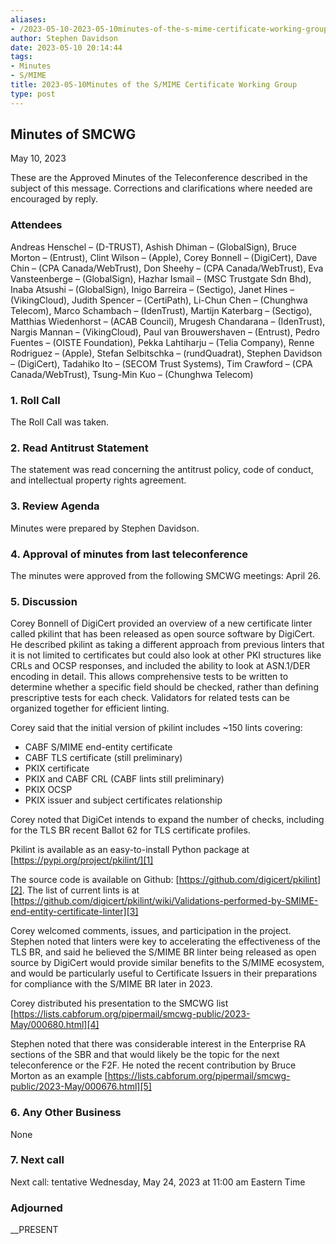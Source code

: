 ```yaml
---
aliases:
- /2023-05-10-2023-05-10minutes-of-the-s-mime-certificate-working-group/
author: Stephen Davidson
date: 2023-05-10 20:14:44
tags:
- Minutes
- S/MIME
title: 2023-05-10Minutes of the S/MIME Certificate Working Group
type: post
---
```


## Minutes of SMCWG

May 10, 2023

These are the Approved Minutes of the Teleconference described in the subject of this message. Corrections and clarifications where needed are encouraged by reply.

### Attendees

Andreas Henschel – (D-TRUST), Ashish Dhiman – (GlobalSign), Bruce Morton – (Entrust), Clint Wilson – (Apple), Corey Bonnell – (DigiCert), Dave Chin – (CPA Canada/WebTrust), Don Sheehy – (CPA Canada/WebTrust), Eva Vansteenberge – (GlobalSign), Hazhar Ismail – (MSC Trustgate Sdn Bhd), Inaba Atsushi – (GlobalSign), Inigo Barreira – (Sectigo), Janet Hines – (VikingCloud), Judith Spencer – (CertiPath), Li-Chun Chen – (Chunghwa Telecom), Marco Schambach – (IdenTrust), Martijn Katerbarg – (Sectigo), Matthias Wiedenhorst – (ACAB Council), Mrugesh Chandarana – (IdenTrust), Nargis Mannan – (VikingCloud), Paul van Brouwershaven – (Entrust), Pedro Fuentes – (OISTE Foundation), Pekka Lahtiharju – (Telia Company), Renne Rodriguez – (Apple), Stefan Selbitschka – (rundQuadrat), Stephen Davidson – (DigiCert), Tadahiko Ito – (SECOM Trust Systems), Tim Crawford – (CPA Canada/WebTrust), Tsung-Min Kuo – (Chunghwa Telecom)

### 1. Roll Call

The Roll Call was taken.

### 2. Read Antitrust Statement

The statement was read concerning the antitrust policy, code of conduct, and intellectual property rights agreement.

### 3. Review Agenda

Minutes were prepared by Stephen Davidson.

### 4. Approval of minutes from last teleconference

The minutes were approved from the following SMCWG meetings: April 26.

### 5. Discussion

Corey Bonnell of DigiCert provided an overview of a new certificate linter called pkilint that has been released as open source software by DigiCert. He described pkilint as taking a different approach from previous linters that it is not limited to certificates but could also look at other PKI structures like CRLs and OCSP responses, and included the ability to look at ASN.1/DER encoding in detail. This allows comprehensive tests to be written to determine whether a specific field should be checked, rather than defining prescriptive tests for each check. Validators for related tests can be organized together for efficient linting.

Corey said that the initial version of pkilint includes ~150 lints covering:

- CABF S/MIME end-entity certificate
- CABF TLS certificate (still preliminary)
- PKIX certificate
- PKIX and CABF CRL (CABF lints still preliminary)
- PKIX OCSP
- PKIX issuer and subject certificates relationship

Corey noted that DigiCet intends to expand the number of checks, including for the TLS BR recent Ballot 62 for TLS certificate profiles.

Pkilint is available as an easy-to-install Python package at [https://pypi.org/project/pkilint/][1]

The source code is available on Github: [https://github.com/digicert/pkilint][2]. The list of current lints is at [https://github.com/digicert/pkilint/wiki/Validations-performed-by-SMIME-end-entity-certificate-linter][3]

Corey welcomed comments, issues, and participation in the project. Stephen noted that linters were key to accelerating the effectiveness of the TLS BR, and said he believed the S/MIME BR linter being released as open source by DigiCert would provide similar benefits to the S/MIME ecosystem, and would be particularly useful to Certificate Issuers in their preparations for compliance with the S/MIME BR later in 2023.

Corey distributed his presentation to the SMCWG list [https://lists.cabforum.org/pipermail/smcwg-public/2023-May/000680.html][4]

Stephen noted that there was considerable interest in the Enterprise RA sections of the SBR and that would likely be the topic for the next teleconference or the F2F. He noted the recent contribution by Bruce Morton as an example [https://lists.cabforum.org/pipermail/smcwg-public/2023-May/000676.html][5]

### 6. Any Other Business

None

### 7. Next call

Next call: tentative Wednesday, May 24, 2023 at 11:00 am Eastern Time

### Adjourned

\_\_PRESENT

[1]: https://pypi.org/project/pkilint/
[2]: https://github.com/digicert/pkilint
[3]: https://github.com/digicert/pkilint/wiki/Validations-performed-by-SMIME-end-entity-certificate-linter
[4]: https://lists.cabforum.org/pipermail/smcwg-public/2023-May/000680.html
[5]: https://lists.cabforum.org/pipermail/smcwg-public/2023-May/000676.html